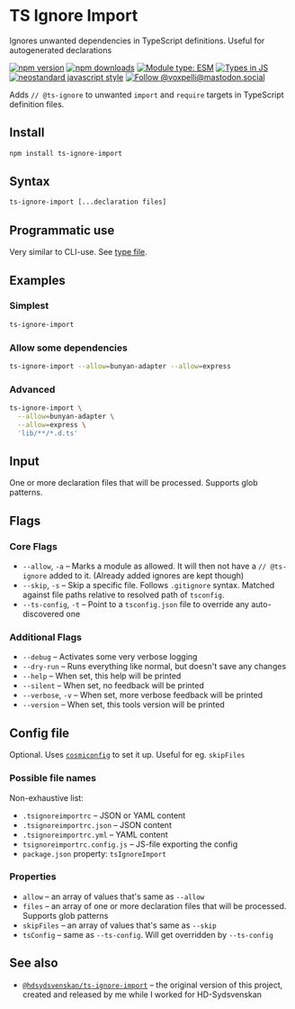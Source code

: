 # TS Ignore Import

Ignores unwanted dependencies in TypeScript definitions. Useful for autogenerated declarations

[![npm version](https://img.shields.io/npm/v/ts-ignore-import.svg?style=flat)](https://www.npmjs.com/package/ts-ignore-import)
[![npm downloads](https://img.shields.io/npm/dm/ts-ignore-import.svg?style=flat)](https://www.npmjs.com/package/ts-ignore-import)
[![Module type: ESM](https://img.shields.io/badge/module%20type-esm-brightgreen)](https://github.com/voxpelli/badges-cjs-esm)
[![Types in JS](https://img.shields.io/badge/types_in_js-yes-brightgreen)](https://github.com/voxpelli/types-in-js)
[![neostandard javascript style](https://img.shields.io/badge/code_style-neostandard-7fffff?style=flat&labelColor=ff80ff)](https://github.com/neostandard/neostandard)
[![Follow @voxpelli@mastodon.social](https://img.shields.io/mastodon/follow/109247025527949675?domain=https%3A%2F%2Fmastodon.social&style=social)](https://mastodon.social/@voxpelli)

Adds `// @ts-ignore` to unwanted `import` and `require` targets in TypeScript definition files.

## Install

```bash
npm install ts-ignore-import
```

## Syntax

```bash
ts-ignore-import [...declaration files]
```

## Programmatic use

Very similar to CLI-use. See [type file](./index.d.ts).

## Examples

### Simplest

```bash
ts-ignore-import
```

### Allow some dependencies

```bash
ts-ignore-import --allow=bunyan-adapter --allow=express
```

### Advanced

```bash
ts-ignore-import \
  --allow=bunyan-adapter \
  --allow=express \
  'lib/**/*.d.ts'
```

## Input

One or more declaration files that will be processed. Supports glob patterns.

## Flags

### Core Flags

* `--allow`, `-a` – Marks a module as allowed. It will then not have a `// @ts-ignore` added to it. (Already added ignores are kept though)
* `--skip`, `-s` – Skip a specific file. Follows `.gitignore` syntax. Matched against file paths relative to resolved path of `tsconfig`.
* `--ts-config`, `-t` – Point to a `tsconfig.json` file to override any auto-discovered one


### Additional Flags

* `--debug` – Activates some very verbose logging
* `--dry-run` – Runs everything like normal, but doesn't save any changes
* `--help` – When set, this help will be printed
* `--silent` – When set, no feedback will be printed
* `--verbose`, `-v` – When set, more verbose feedback will be printed
* `--version` – When set, this tools version will be printed

## Config file

Optional. Uses [`cosmiconfig`](https://www.npmjs.com/package/cosmiconfig) to set it up. Useful for eg. `skipFiles`

### Possible file names

Non-exhaustive list:

* `.tsignoreimportrc` – JSON or YAML content
* `.tsignoreimportrc.json` – JSON content
* `.tsignoreimportrc.yml` – YAML content
* `tsignoreimportrc.config.js` – JS-file exporting the config
* `package.json` property: `tsIgnoreImport`

### Properties

* `allow` – an array of values that's same as `--allow`
* `files` – an array of one or more declaration files that will be processed. Supports glob patterns
* `skipFiles` – an array of values that's same as `--skip`
* `tsConfig` – same as `--ts-config`. Will get overridden by `--ts-config`

<!--## Used by

* [`example`](https://example.com/) – used by this one to do X and Y

## Similar modules

* [`example`](https://example.com/) – is similar in this way-->

## See also

* [`@hdsydsvenskan/ts-ignore-import`](https://github.com/Sydsvenskan/node-ts-ignore-import) – the original version of this project, created and released by me while I worked for HD-Sydsvenskan
